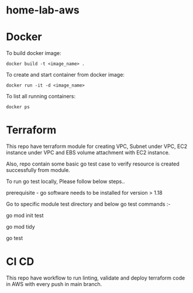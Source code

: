 # home-lab-aws

# Docker

To build docker image:
```
docker build -t <image_name> .
```

To create and start container from docker image:
```
docker run -it -d <image_name>
```

To list all running containers:
```
docker ps
```

# Terraform

This repo have terraform module for creating VPC, Subnet under VPC, EC2 instance under VPC and EBS volume attachment with EC2 instance.

Also, repo contain some basic go test case to verify resource is created successfully from module.

To run go test locally, Please follow below steps..

prerequisite - go software needs to be installed for version > 1.18

Go to specific module test directory and below go test commands :-

go mod init test

go mod tidy

go test

# CI CD

This repo have workflow to run linting, validate and deploy terraform code in AWS with every push in main branch.